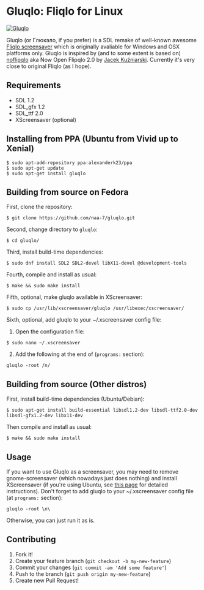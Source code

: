 # Gluqlo: Fliqlo for Linux

[![Gluqlo](http://alexanderk23.github.io/gluqlo/images/gluqlo.png)](https://www.youtube.com/watch?v=XhT7PBwpMIo)

Gluqlo (or Глюкало, if you prefer) is a SDL remake of well-known awesome [Fliqlo screensaver](http://9031.com/goodies/#fliqlo) which is originally avaliable for Windows and OSX platforms only.
Gluqlo is inspired by (and to some extent is based on) [noflipqlo](https://github.com/bhm/noflipqlo) aka Now Open Flipqlo 2.0 by [Jacek Kuźniarski](https://github.com/bhm).
Currently it's very close to original Fliqlo (as I hope).

## Requirements

- SDL 1.2
- SDL_gfx 1.2
- SDL_ttf 2.0
- XScreensaver (optional)

## Installing from PPA (Ubuntu from Vivid up to Xenial)

    $ sudo apt-add-repository ppa:alexanderk23/ppa
    $ sudo apt-get update
    $ sudo apt-get install gluqlo

## Building from source on Fedora

First, clone the repository:

    $ git clone https://github.com/naa-7/gluqlo.git

Second, change directory to `gluqlo`:

    $ cd gluqlo/

Third, install build-time dependencies:

    $ sudo dnf install SDL2 SDL2-devel libX11-devel @development-tools

Fourth, compile and install as usual:

    $ make && sudo make install

Fifth, optional, make gluqlo available in XScreensaver:

    $ sudo cp /usr/lib/xscreensaver/gluqlo /usr/libexec/xscreensaver/ 

Sixth, optional, add gluqlo to your ~/.xscreensaver config file:

  1) Open the configuration file:

    $ sudo nano ~/.xscreensaver

  2) Add the following at the end of (`programs:` section):

    gluqlo -root /n/


## Building from source (Other distros)

First, install build-time dependencies (Ubuntu/Debian):

    $ sudo apt-get install build-essential libsdl1.2-dev libsdl-ttf2.0-dev libsdl-gfx1.2-dev libx11-dev

Then compile and install as usual:

    $ make && sudo make install

## Usage

If you want to use Gluqlo as a screensaver, you may need to remove gnome-screensaver (which nowadays just does nothing)
and install XScreensaver (if you're using Ubuntu, see [this page](http://www.howtogeek.com/114027/how-to-add-screensavers-to-ubuntu-12.04/) for detailed instructions).
Don't forget to add gluqlo to your ~/.xscreensaver config file (at `programs:` section):

    gluqlo -root \n\

Otherwise, you can just run it as is.

## Contributing

1. Fork it!
2. Create your feature branch (`git checkout -b my-new-feature`)
3. Commit your changes (`git commit -am 'Add some feature'`)
4. Push to the branch (`git push origin my-new-feature`)
5. Create new Pull Request!
